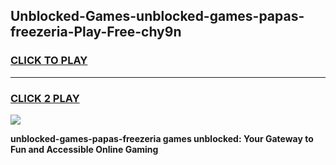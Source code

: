
## Unblocked-Games-unblocked-games-papas-freezeria-Play-Free-chy9n
<h3>
<a href="https://premium76.site?title=unblocked-games-papas-freezeria&ref=20A">CLICK TO PLAY</a></h3>
<hr>

<h3>
<a href="https://premium76.site?title=unblocked-games-papas-freezeria&ref=20A">CLICK 2 PLAY</a>
  
</h3>

<a href="https://premium76.site?title=unblocked-games-papas-freezeria&ref=20A"><img src="https://clearcache.store/games.png"></a>


**unblocked-games-papas-freezeria games unblocked: Your Gateway to Fun and Accessible Online Gaming**
